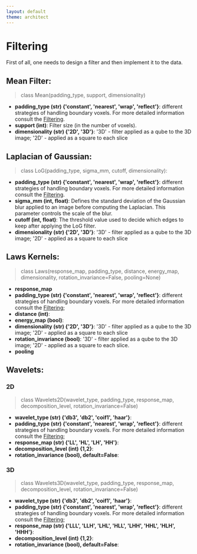 ```yaml
---
layout: default
theme: architect
---
```


# Filtering

First of all, one needs to design a filter and then implement it to the data.

## Mean Filter:
>class Mean(padding_type, support, dimensionality)

* **padding_type (str) {'constant', 'nearest', 'wrap', 'reflect'}**: different strategies of handling boundary voxels. For more detailed information consult the [Filtering](filtering.md).
* **support (int)**: Filter size (in the number of voxels).
* **dimensionality (str) {'2D', '3D'}**: '3D' - filter applied as a qube to the 3D image; '2D' - applied as a square to each slice 

## Laplacian of Gaussian:

>class LoG(padding_type, sigma_mm, cutoff, dimensionality):

* **padding_type (str) {'constant', 'nearest', 'wrap', 'reflect'}**: different strategies of handling boundary voxels. For more detailed information consult the [Filtering](filtering.md).
* **sigma_mm (int, float)**: Defines the standard deviation of the Gaussian blur applied to an image before computing the Laplacian. This parameter controls the scale of the blur.
* **cutoff (int, float)**:  The threshold value used to decide which edges to keep after applying the LoG filter. 
* **dimensionality (str) {'2D', '3D'}**: '3D' - filter applied as a qube to the 3D image; '2D' - applied as a square to each slice
  
## Laws Kernels:

>class Laws(response_map, padding_type, distance, energy_map, dimensionality, rotation_invariance=False, pooling=None)

* **response_map**
* **padding_type (str) {'constant', 'nearest', 'wrap', 'reflect'}**: different strategies of handling boundary voxels. For more detailed information consult the [Filtering](filtering.md);
* **distance (int)**:
* **energy_map (bool)**:
* **dimensionality (str) {'2D', '3D'}**: '3D' - filter applied as a qube to the 3D image; '2D' - applied as a square to each slice
* **rotation_invariance (bool)**: '3D' - filter applied as a qube to the 3D image; '2D' - applied as a square to each slice.
* **pooling**

## Wavelets:

### 2D

>class Wavelets2D(wavelet_type, padding_type, response_map, decomposition_level, rotation_invariance=False)

* **wavelet_type (str) {'db3', 'db2', 'coif1', 'haar'}**:
* **padding_type (str) {'constant', 'nearest', 'wrap', 'reflect'}**: different strategies of handling boundary voxels. For more detailed information consult the [Filtering](filtering.md);
* **response_map (str) {'LL', 'HL', 'LH', 'HH'}**:
* **decomposition_level (int) {1,2}**:
* **rotation_invariance (bool), default=False**:

### 3D

>class Wavelets3D(wavelet_type, padding_type, response_map, decomposition_level, rotation_invariance=False)

* **wavelet_type (str) {'db3', 'db2', 'coif1', 'haar'}**:
* **padding_type (str) {'constant', 'nearest', 'wrap', 'reflect'}**: different strategies of handling boundary voxels. For more detailed information consult the [Filtering](filtering.md);
* **response_map (str) {'LLL', 'LLH', 'LHL', 'HLL', 'LHH', 'HHL', 'HLH', 'HHH'}**:
* **decomposition_level (int) {1,2}**:
* **rotation_invariance (bool), default=False**:
